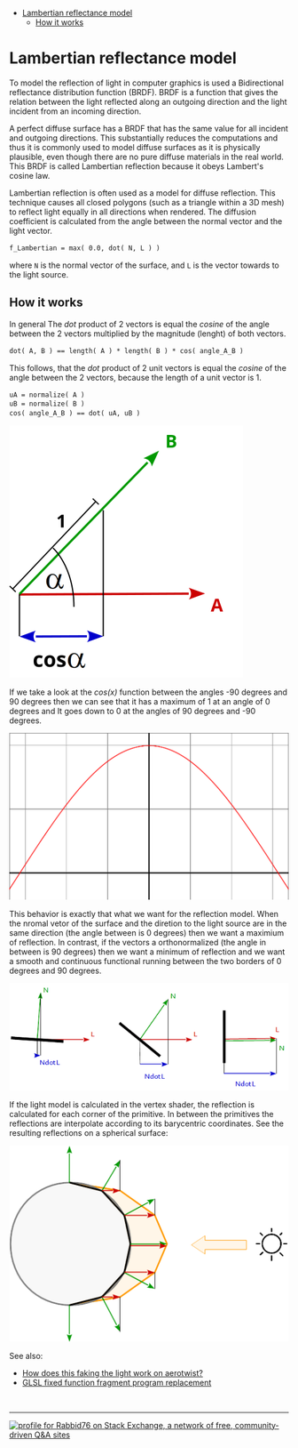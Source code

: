 <!-- TOC -->

- [Lambertian reflectance model](#lambertian-reflectance-model)
  - [How it works](#how-it-works)

<!-- /TOC -->

# Lambertian reflectance model

To model the reflection of light in computer graphics is used a Bidirectional reflectance distribution function (BRDF).
BRDF is a function that gives the relation between the light reflected along an outgoing direction and the light incident from an incoming direction. 

A perfect diffuse surface has a BRDF that has the same value for all incident and outgoing directions. This substantially reduces the computations and thus it is commonly used to model diffuse surfaces as it is physically plausible, even though there are no pure diffuse materials in the real world.  This BRDF is called Lambertian reflection because it obeys Lambert's cosine law. 

Lambertian reflection is often used as a model for diffuse reflection. This technique causes all closed polygons (such as a triangle within a 3D mesh) to reflect light equally in all directions when rendered. The diffusion coefficient is calculated from the angle between the normal vector and the light vector.

```txt
f_Lambertian = max( 0.0, dot( N, L ) )
```

where `N` is the normal vector of the surface, and `L` is the vector towards to the light source.  

## How it works 

In general The *dot* product of 2 vectors is equal the *cosine* of the angle between the 2 vectors multiplied by the magnitude (lenght) of both vectors. 

```txt
dot( A, B ) == length( A ) * length( B ) * cos( angle_A_B ) 
```

This follows, that the *dot* product of 2 unit vectors is equal the *cosine* of the angle between the 2 vectors, because the length of a unit vector is 1.

```txt
uA = normalize( A )
uB = normalize( B )
cos( angle_A_B ) == dot( uA, uB )
```

![dot A, B](image/dotAB.svg)    

If we take a look at the *cos(x)* function between the angles -90 degrees and 90 degrees then we can see that it has a maximum of 1 at an angle of 0 degrees and It goes down to 0 at the angles of 90 degrees and -90 degrees.

![cos(x) in [-90, 90]](image/cos_-90_90.png)

This behavior is exactly that what we want for the reflection model. When the nromal vetor of the surface and the diretion to the light source are in the same direction (the angle between is 0 degrees) then we want a maximium of reflection.
In contrast, if the vectors a orthonormalized (the angle in between is 90 degrees) then we want a minimum of reflection and we want a smooth and continuous functional running between the two borders of 0 degrees and 90 degrees.

![N dot L](image/NdotL.png)

If the light model is calculated in the vertex shader, the reflection is calculated for each corner of the primitive. In between the primitives the reflections are interpolate according to its barycentric coordinates.
See the resulting reflections on a spherical surface:

![lambertian sphere](image/lambertian_sphere.png)


See also:

- [How does this faking the light work on aerotwist?](https://stackoverflow.com/questions/7061745/how-does-this-faking-the-light-work-on-aerotwist/45121641#45121641)
- [GLSL fixed function fragment program replacement](https://stackoverflow.com/questions/8421778/glsl-fixed-function-fragment-program-replacement/45716107#45716107)


<br/><hr/>

<a href="https://stackexchange.com/users/7322082/rabbid76"><img src="https://stackexchange.com/users/flair/7322082.png" width="208" height="58" alt="profile for Rabbid76 on Stack Exchange, a network of free, community-driven Q&amp;A sites" title="profile for Rabbid76 on Stack Exchange, a network of free, community-driven Q&amp;A sites" /></a>

  